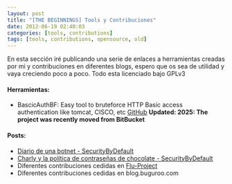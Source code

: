 ```yaml
---
layout: post
title: "[THE BEGINNINGS] Tools y Contribuciones"
date: 2012-06-19 02:40:03
categories: [tools, contributions]
tags: [tools, contributions, opensource, old]
---
```



En esta sección iré publicando una serie de enlaces a herramientas creadas por mi y contribuciones en diferentes blogs, espero que os sea de utilidad y vaya creciendo poco a poco. Todo esta licenciado bajo GPLv3

#### Herramientas:
* BascicAuthBF: Easy tool to bruteforce HTTP Basic access authentication like tomcat, CISCO, etc [GitHub](https://github.com/dan1t0/basicauthbf) **Updated: 2025: The project was recently moved from BitBucket**


#### Posts:
* [Diario de una botnet - SecurityByDefault](https://web.archive.org/web/20241205034041/http://www.securitybydefault.com/2011/08/diario-de-una-botnet.html)
* [Charly y la política de contraseñas de chocolate - SecurityByDefault](https://web.archive.org/web/20241105100358/http://www.securitybydefault.com/2012/06/charly-y-la-politica-de-contrasenas-de.html)
* Diferentes contribuciones cedidas en [Flu-Project](https://www.flu-project.com/search?q=dan1t0)
* Diferentes contribuciones cedidas en blog.buguroo.com
